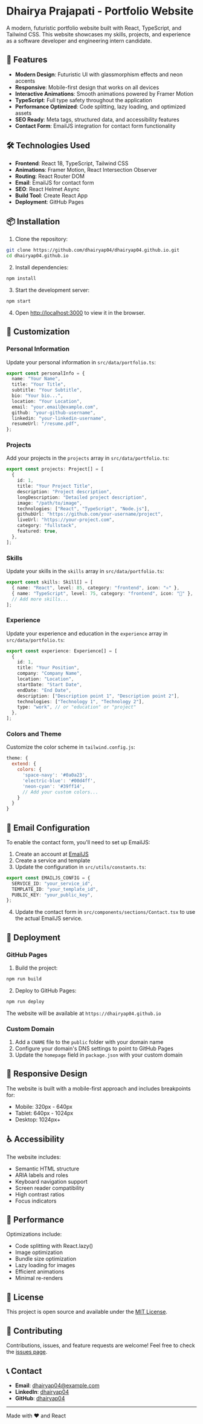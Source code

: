 # Dhairya Prajapati - Portfolio Website

A modern, futuristic portfolio website built with React, TypeScript, and Tailwind CSS. This website showcases my skills, projects, and experience as a software developer and engineering intern candidate.

## 🚀 Features

- **Modern Design**: Futuristic UI with glassmorphism effects and neon accents
- **Responsive**: Mobile-first design that works on all devices
- **Interactive Animations**: Smooth animations powered by Framer Motion
- **TypeScript**: Full type safety throughout the application
- **Performance Optimized**: Code splitting, lazy loading, and optimized assets
- **SEO Ready**: Meta tags, structured data, and accessibility features
- **Contact Form**: EmailJS integration for contact form functionality

## 🛠️ Technologies Used

- **Frontend**: React 18, TypeScript, Tailwind CSS
- **Animations**: Framer Motion, React Intersection Observer
- **Routing**: React Router DOM
- **Email**: EmailJS for contact form
- **SEO**: React Helmet Async
- **Build Tool**: Create React App
- **Deployment**: GitHub Pages

## 📦 Installation

1. Clone the repository:

```bash
git clone https://github.com/dhairyap04/dhairyap04.github.io.git
cd dhairyap04.github.io
```

2. Install dependencies:

```bash
npm install
```

3. Start the development server:

```bash
npm start
```

4. Open [http://localhost:3000](http://localhost:3000) to view it in the browser.

## 🎨 Customization

### Personal Information

Update your personal information in `src/data/portfolio.ts`:

```typescript
export const personalInfo = {
  name: "Your Name",
  title: "Your Title",
  subtitle: "Your Subtitle",
  bio: "Your bio...",
  location: "Your Location",
  email: "your.email@example.com",
  github: "your-github-username",
  linkedin: "your-linkedin-username",
  resumeUrl: "/resume.pdf",
};
```

### Projects

Add your projects in the `projects` array in `src/data/portfolio.ts`:

```typescript
export const projects: Project[] = [
  {
    id: 1,
    title: "Your Project Title",
    description: "Project description",
    longDescription: "Detailed project description",
    image: "/path/to/image",
    technologies: ["React", "TypeScript", "Node.js"],
    githubUrl: "https://github.com/your-username/project",
    liveUrl: "https://your-project.com",
    category: "fullstack",
    featured: true,
  },
];
```

### Skills

Update your skills in the `skills` array in `src/data/portfolio.ts`:

```typescript
export const skills: Skill[] = [
  { name: "React", level: 85, category: "frontend", icon: "⚛️" },
  { name: "TypeScript", level: 75, category: "frontend", icon: "🔷" },
  // Add more skills...
];
```

### Experience

Update your experience and education in the `experience` array in `src/data/portfolio.ts`:

```typescript
export const experience: Experience[] = [
  {
    id: 1,
    title: "Your Position",
    company: "Company Name",
    location: "Location",
    startDate: "Start Date",
    endDate: "End Date",
    description: ["Description point 1", "Description point 2"],
    technologies: ["Technology 1", "Technology 2"],
    type: "work", // or "education" or "project"
  },
];
```

### Colors and Theme

Customize the color scheme in `tailwind.config.js`:

```javascript
theme: {
  extend: {
    colors: {
      'space-navy': '#0a0a23',
      'electric-blue': '#00d4ff',
      'neon-cyan': '#39ff14',
      // Add your custom colors...
    }
  }
}
```

## 📧 Email Configuration

To enable the contact form, you'll need to set up EmailJS:

1. Create an account at [EmailJS](https://www.emailjs.com/)
2. Create a service and template
3. Update the configuration in `src/utils/constants.ts`:

```typescript
export const EMAILJS_CONFIG = {
  SERVICE_ID: "your_service_id",
  TEMPLATE_ID: "your_template_id",
  PUBLIC_KEY: "your_public_key",
};
```

4. Update the contact form in `src/components/sections/Contact.tsx` to use the actual EmailJS service.

## 🚀 Deployment

### GitHub Pages

1. Build the project:

```bash
npm run build
```

2. Deploy to GitHub Pages:

```bash
npm run deploy
```

The website will be available at `https://dhairyap04.github.io`

### Custom Domain

1. Add a `CNAME` file to the `public` folder with your domain name
2. Configure your domain's DNS settings to point to GitHub Pages
3. Update the `homepage` field in `package.json` with your custom domain

## 📱 Responsive Design

The website is built with a mobile-first approach and includes breakpoints for:

- Mobile: 320px - 640px
- Tablet: 640px - 1024px
- Desktop: 1024px+

## ♿ Accessibility

The website includes:

- Semantic HTML structure
- ARIA labels and roles
- Keyboard navigation support
- Screen reader compatibility
- High contrast ratios
- Focus indicators

## 🎯 Performance

Optimizations include:

- Code splitting with React.lazy()
- Image optimization
- Bundle size optimization
- Lazy loading for images
- Efficient animations
- Minimal re-renders

## 📄 License

This project is open source and available under the [MIT License](LICENSE).

## 🤝 Contributing

Contributions, issues, and feature requests are welcome! Feel free to check the [issues page](https://github.com/dhairyap04/dhairyap04.github.io/issues).

## 📞 Contact

- **Email**: dhairyap04@example.com
- **LinkedIn**: [dhairyap04](https://linkedin.com/in/dhairyap04)
- **GitHub**: [dhairyap04](https://github.com/dhairyap04)

---

Made with ❤️ and React
